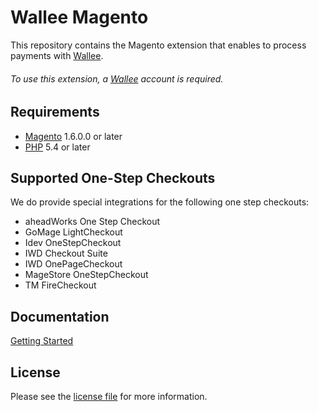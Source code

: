# Wallee Magento
This repository contains the Magento extension that enables to process payments with [Wallee](https://wallee.com/).

###### To use this extension, a [Wallee](https://wallee.com/) account is required.

## Requirements

* [Magento](https://magento.com/) 1.6.0.0 or later
* [PHP](http://php.net/) 5.4 or later

## Supported One-Step Checkouts

We do provide special integrations for the following one step checkouts:

* aheadWorks One Step Checkout 
* GoMage LightCheckout
* Idev OneStepCheckout
* IWD Checkout Suite
* IWD OnePageCheckout
* MageStore OneStepCheckout
* TM FireCheckout

## Documentation

[Getting Started](https://github.com/wallee-payment/magento/wiki/Getting-Started)

## License

Please see the [license file](https://github.com/wallee-payment/magento/blob/master/LICENSE) for more information.
